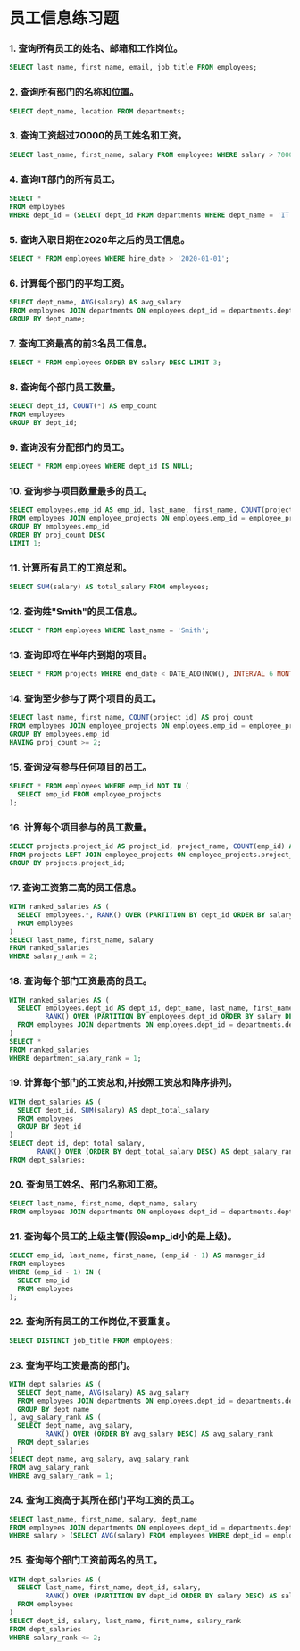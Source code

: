 # 员工信息练习题

### 1. 查询所有员工的姓名、邮箱和工作岗位。
```sql
SELECT last_name, first_name, email, job_title FROM employees;
```

### 2. 查询所有部门的名称和位置。
```sql
SELECT dept_name, location FROM departments;
```

### 3. 查询工资超过70000的员工姓名和工资。
```sql
SELECT last_name, first_name, salary FROM employees WHERE salary > 70000;
```

### 4. 查询IT部门的所有员工。
```sql
SELECT *
FROM employees
WHERE dept_id = (SELECT dept_id FROM departments WHERE dept_name = 'IT');
```

### 5. 查询入职日期在2020年之后的员工信息。
```sql
SELECT * FROM employees WHERE hire_date > '2020-01-01';
```

### 6. 计算每个部门的平均工资。
```sql
SELECT dept_name, AVG(salary) AS avg_salary
FROM employees JOIN departments ON employees.dept_id = departments.dept_id
GROUP BY dept_name;
```

### 7. 查询工资最高的前3名员工信息。
```sql
SELECT * FROM employees ORDER BY salary DESC LIMIT 3;
```

### 8. 查询每个部门员工数量。
```sql
SELECT dept_id, COUNT(*) AS emp_count
FROM employees
GROUP BY dept_id;
```

### 9. 查询没有分配部门的员工。
```sql
SELECT * FROM employees WHERE dept_id IS NULL;
```

### 10. 查询参与项目数量最多的员工。
```sql
SELECT employees.emp_id AS emp_id, last_name, first_name, COUNT(project_id) AS proj_count
FROM employees JOIN employee_projects ON employees.emp_id = employee_projects.emp_id
GROUP BY employees.emp_id
ORDER BY proj_count DESC
LIMIT 1;
```

### 11. 计算所有员工的工资总和。
```sql
SELECT SUM(salary) AS total_salary FROM employees;
```

### 12. 查询姓"Smith"的员工信息。
```sql
SELECT * FROM employees WHERE last_name = 'Smith';
```

### 13. 查询即将在半年内到期的项目。
```sql
SELECT * FROM projects WHERE end_date < DATE_ADD(NOW(), INTERVAL 6 MONTH);
```

### 14. 查询至少参与了两个项目的员工。
```sql
SELECT last_name, first_name, COUNT(project_id) AS proj_count
FROM employees JOIN employee_projects ON employees.emp_id = employee_projects.emp_id
GROUP BY employees.emp_id
HAVING proj_count >= 2;
```

### 15. 查询没有参与任何项目的员工。
```sql
SELECT * FROM employees WHERE emp_id NOT IN (
  SELECT emp_id FROM employee_projects
);
```

### 16. 计算每个项目参与的员工数量。
```sql
SELECT projects.project_id AS project_id, project_name, COUNT(emp_id) AS emp_count
FROM projects LEFT JOIN employee_projects ON employee_projects.project_id = projects.project_id
GROUP BY projects.project_id;
```

### 17. 查询工资第二高的员工信息。
```sql
WITH ranked_salaries AS (
  SELECT employees.*, RANK() OVER (PARTITION BY dept_id ORDER BY salary DESC) AS salary_rank
  FROM employees
)
SELECT last_name, first_name, salary
FROM ranked_salaries
WHERE salary_rank = 2;
```

### 18. 查询每个部门工资最高的员工。
```sql
WITH ranked_salaries AS (
  SELECT employees.dept_id AS dept_id, dept_name, last_name, first_name, salary,
         RANK() OVER (PARTITION BY employees.dept_id ORDER BY salary DESC) AS department_salary_rank
  FROM employees JOIN departments ON employees.dept_id = departments.dept_id
)
SELECT *
FROM ranked_salaries
WHERE department_salary_rank = 1;
```

### 19. 计算每个部门的工资总和,并按照工资总和降序排列。
```sql
WITH dept_salaries AS (
  SELECT dept_id, SUM(salary) AS dept_total_salary
  FROM employees
  GROUP BY dept_id
)
SELECT dept_id, dept_total_salary,
       RANK() OVER (ORDER BY dept_total_salary DESC) AS dept_salary_rank
FROM dept_salaries;
```

### 20. 查询员工姓名、部门名称和工资。
```sql
SELECT last_name, first_name, dept_name, salary
FROM employees JOIN departments ON employees.dept_id = departments.dept_id;
```

### 21. 查询每个员工的上级主管(假设emp_id小的是上级)。
```sql
SELECT emp_id, last_name, first_name, (emp_id - 1) AS manager_id
FROM employees
WHERE (emp_id - 1) IN (
  SELECT emp_id
  FROM employees
);
```

### 22. 查询所有员工的工作岗位,不要重复。
```sql
SELECT DISTINCT job_title FROM employees;
```

### 23. 查询平均工资最高的部门。
```sql
WITH dept_salaries AS (
  SELECT dept_name, AVG(salary) AS avg_salary
  FROM employees JOIN departments ON employees.dept_id = departments.dept_id
  GROUP BY dept_name
), avg_salary_rank AS (
  SELECT dept_name, avg_salary,
         RANK() OVER (ORDER BY avg_salary DESC) AS avg_salary_rank
  FROM dept_salaries
)
SELECT dept_name, avg_salary, avg_salary_rank
FROM avg_salary_rank
WHERE avg_salary_rank = 1;
```

### 24. 查询工资高于其所在部门平均工资的员工。
```sql
SELECT last_name, first_name, salary, dept_name
FROM employees JOIN departments ON employees.dept_id = departments.dept_id
WHERE salary > (SELECT AVG(salary) FROM employees WHERE dept_id = employees.dept_id);
```

### 25. 查询每个部门工资前两名的员工。
```sql
WITH dept_salaries AS (
  SELECT last_name, first_name, dept_id, salary,
         RANK() OVER (PARTITION BY dept_id ORDER BY salary DESC) AS salary_rank
  FROM employees
)
SELECT dept_id, salary, last_name, first_name, salary_rank
FROM dept_salaries
WHERE salary_rank <= 2;
```
